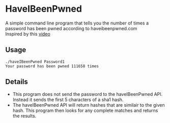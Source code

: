 # HaveIBeenPwned

A simple command line program that tells you the number of times a password has been pwned according to haveibeenpwned.com  
Inspired by this [video](https://www.youtube.com/watch?v=hhUb5iknVJs)

## Usage

```
./haveIBeenPwned Password1
Your password has been pwned 111658 times
```

## Details

- This program does not send the password to the haveIBeenPwned API. Instead it sends the first 5 characters of a sha1 hash.
- The haveIBeenPwned API will return hashes that are similair to the given hash. This program then looks for any complete matches and returns the results.
